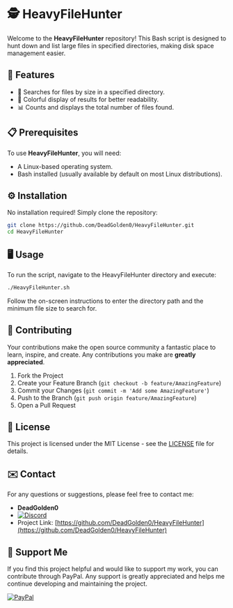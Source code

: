 # 🕵️ HeavyFileHunter

Welcome to the **HeavyFileHunter** repository! This Bash script is designed to hunt down and list large files in specified directories, making disk space management easier.

## 🚀 Features

- 📁 Searches for files by size in a specified directory.
- 🎨 Colorful display of results for better readability.
- 📊 Counts and displays the total number of files found.

## 📋 Prerequisites

To use **HeavyFileHunter**, you will need:

- A Linux-based operating system.
- Bash installed (usually available by default on most Linux distributions).

## ⚙️ Installation

No installation required! Simply clone the repository:

```bash
git clone https://github.com/DeadGolden0/HeavyFileHunter.git
cd HeavyFileHunter
```

## 🖥️ Usage

To run the script, navigate to the HeavyFileHunter directory and execute:

```bash
./HeavyFileHunter.sh
```

Follow the on-screen instructions to enter the directory path and the minimum file size to search for.

## 🤝 Contributing

Your contributions make the open source community a fantastic place to learn, inspire, and create. Any contributions you make are **greatly appreciated**.

1. Fork the Project
2. Create your Feature Branch (`git checkout -b feature/AmazingFeature`)
3. Commit your Changes (`git commit -m 'Add some AmazingFeature'`)
4. Push to the Branch (`git push origin feature/AmazingFeature`)
5. Open a Pull Request

## 📝 License

This project is licensed under the MIT License - see the [LICENSE](LICENSE) file for details.

## ✉️ Contact

For any questions or suggestions, please feel free to contact me:

- **DeadGolden0**
- [![Discord](https://img.shields.io/badge/Discord-%235865F2.svg?style=for-the-badge&logo=discord&logoColor=white)](https://discord.gg/w92W7XR9Yg)
- Project Link: [https://github.com/DeadGolden0/HeavyFileHunter](https://github.com/DeadGolden0/HeavyFileHunter)

## 💖 Support Me

If you find this project helpful and would like to support my work, you can contribute through PayPal. Any support is greatly appreciated and helps me continue developing and maintaining the project.

[![PayPal](https://img.shields.io/badge/PayPal-00457C?style=for-the-badge&logo=paypal&logoColor=white)](https://paypal.me/DeadGolden0)
